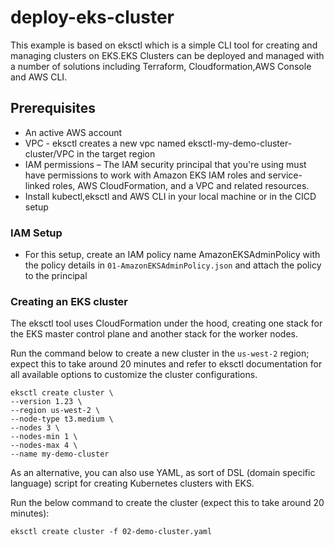 # deploy-eks-cluster

This example is based on eksctl which is a simple CLI tool for creating and managing clusters on EKS.EKS Clusters can be deployed and managed with a number of solutions including Terraform, Cloudformation,AWS Console and AWS CLI.

## Prerequisites

- An active AWS account
- VPC - eksctl creates a new vpc named eksctl-my-demo-cluster-cluster/VPC in the target region
- IAM permissions – The IAM security principal that you're using must have permissions to work with Amazon EKS IAM roles and service-linked roles, AWS CloudFormation, and a VPC and related resources.
- Install kubectl,eksctl and AWS CLI in your local machine or in the CICD setup

### IAM Setup

- For this setup, create an IAM policy name AmazonEKSAdminPolicy with the policy details in `01-AmazonEKSAdminPolicy.json` and attach the policy to the principal

### Creating an EKS cluster

The eksctl tool uses CloudFormation under the hood, creating one stack for the EKS master control plane and another stack for the worker nodes.

Run the command below to create a new cluster in the `us-west-2` region; expect this to take around 20 minutes and refer to eksctl documentation for all available options to customize the cluster configurations.

	eksctl create cluster \
    --version 1.23 \
    --region us-west-2 \
    --node-type t3.medium \
    --nodes 3 \
    --nodes-min 1 \
    --nodes-max 4 \
 	--name my-demo-cluster 

As an alternative, you can also use YAML, as sort of DSL (domain specific language) script for creating Kubernetes clusters with EKS.

Run the below command to create the cluster (expect this to take around 20 minutes):
		
    eksctl create cluster -f 02-demo-cluster.yaml






